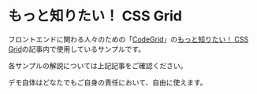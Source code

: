 # もっと知りたい！ CSS Grid

フロントエンドに関わる人々のための「[CodeGrid](https://app.codegrid.net/)」の[もっと知りたい！ CSS Grid](https://app.codegrid.net/series/2018-css-grid-update)の記事内で使用しているサンプルです。

各サンプルの解説については上記記事をご確認ください。

デモ自体はどなたでもご自身の責任において、自由に使えます。

